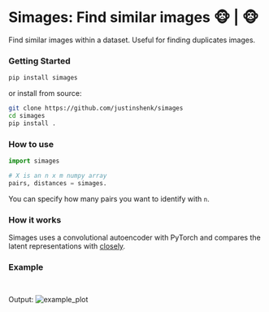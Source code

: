 # Simages: Find similar images :monkey_face: | :monkey_face:

Find similar images within a dataset. Useful for finding duplicates images.

### Getting Started

```bash
pip install simages
```

or install from source:
```bash
git clone https://github.com/justinshenk/simages
cd simages
pip install .
```

### How to use

```python
import simages

# X is an n x m numpy array
pairs, distances = simages.
```

You can specify how many pairs you want to identify with `n`.
 
### How it works

Simages uses a convolutional autoencoder with PyTorch and compares the latent representations with [closely](https://github.com/justinshenk/closely).

### Example
```python
 
```

Output:
![example_plot](example_plot.png)

